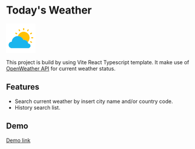 # Today's Weather

<img src="./public/icon.svg" alt="icon" width="80"/>

This project is build by using Vite React Typescript template. It make use of [OpenWeather API](https://openweathermap.org/) for current weather status.

## Features

- Search current weather by insert city name and/or country code.
- History search list.

## Demo

[Demo link](https://weather-today-demo.netlify.app/)
